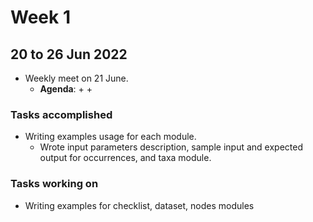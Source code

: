 # Week 1
## 20 to 26 Jun 2022
+ Weekly meet on 21 June.
    + **Agenda**:
        + 
        + 

### Tasks accomplished
+ Writing examples usage for each module.
    + Wrote input parameters description, sample input and expected output for occurrences, and taxa module.

### Tasks working on
+ Writing examples for checklist, dataset, nodes modules